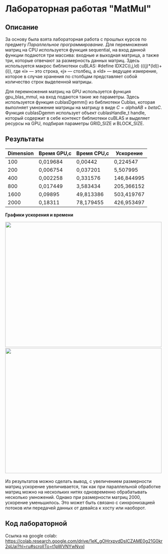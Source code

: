 # Лабораторная работая "MatMul"
## Описание 

За основу была взята лабораторная работа с прошлых курсов по предмету *Параллельное программирование*.
Для перемножения матриц на CPU используется функция sequential, на вход данной функции подаются три массива: входные и выходная матрица, а также три, которые отвечают за размерность данных матриц. Здесь используется макрос библиотеки cuBLAS: #define IDX2C(i,j,ld) (((j)*(ld))+(i)), где «i» — это строка, «j» — столбец, а «ld» — ведущее измерение, которое в случае хранения по столбцам представляет собой количество строк выделенной матрицы.

Для перемножения матриц на GPU используется функция gpu_blas_mmul, на вход подаются такие же параметры. Здесь используется функция cublasDgemm() из библиотеки Cublas, которая выполняет умножение матрицы на матрицу в виде $C = alphaAB + betaC$. Функция cublasDgemm использует объект cublasHandle_t handle, который содержит в себе контекст библиотеки cuBLAS и выделяет ресурсы на GPU, подбирая параметры GRID_SIZE и BLOCK_SIZE.

## Результаты

| Dimension	| Время GPU,c |	Время CPU,c	| Ускорение |
| ------------- | ------------- | ------------- | ------------- |
| 100	| 0,019684	| 0,00442	| 0,224547
| 200	| 0,006754	| 0,037201	| 5,507995
| 400	| 0,002258	| 0,331576	| 146,844995
| 800	| 0,017449	| 3,583434	| 205,366152
| 1600 | 	0,09895	| 49,813386	| 503,419767
| 2000 | 0,18311	| 78,179455	| 426,953497

**Графики ускорения и времени**
<div>
  <img src="https://github.com/stillysyw/HPC-SamaraUniversity-2023/assets/154344530/b4410eb2-e33d-48e1-b834-f1d7ff365399" width="500" height="400"/>&nbsp;
  <img src="https://github.com/stillysyw/HPC-SamaraUniversity-2023/assets/154344530/cf4a3796-1d14-48ad-89ba-3e22291846c5" width="500" height="400"/>&nbsp;
</div>

Из результатов можно сделать вывод, с увеличением размерности матриц ускорение увеличивается, так как при параллельной обработке матриц можно на нескольких нитях одновременно обрабатывать несколько умножений. Однако при размерности матриц 2000, ускорение уменьшилось. Это может быть связано с синхронизацией потоков или передачей данных от девайса к хосту или наоборот.

## Код лабораторной
Ссылка на google colab: https://colab.research.google.com/drive/1eK_gOHrxpvdDsICZAME0g21G0kr2qUai?hl=ru#scrollTo=t1pWVNYwNvxI
